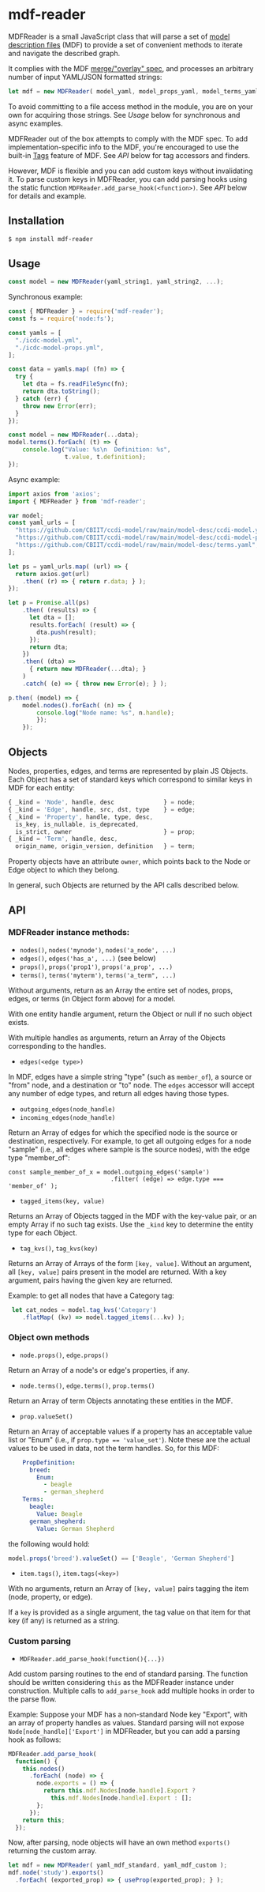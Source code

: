 # mdf-reader

MDFReader is a small JavaScript class that will parse a set of [model description files](https://github.com/CBIIT/bento-mdf#model-description-files-mdf) (MDF) to provide a set of convenient methods to iterate and navigate the described graph.

It complies with the MDF [merge/"overlay" spec](https://github.com/CBIIT/bento-mdf#multiple-input-yaml-files-and-overlays), and processes an arbitrary number of input YAML/JSON formatted strings:

```js
let mdf = new MDFReader( model_yaml, model_props_yaml, model_terms_yaml, ... );
```

To avoid committing to a file access method in the module, you are on your own for acquiring those strings. See _Usage_ below for synchronous and async examples.

MDFReader out of the box attempts to comply with the MDF spec. To add implementation-specific info to the MDF, you're encouraged to use the built-in [Tags](https://github.com/CBIIT/bento-mdf#tagging-entities) feature of MDF. See _API_ below for tag accessors and finders.

However, MDF is flexible and you can add custom keys without invalidating it. To parse custom keys in MDFReader, you can add parsing hooks using the static function 
`MDFReader.add_parse_hook(<function>)`. See _API_ below for details and example.


## Installation

```bash
$ npm install mdf-reader
```

## Usage

```js
const model = new MDFReader(yaml_string1, yaml_string2, ...);
```

Synchronous example:

```js
const { MDFReader } = require('mdf-reader');
const fs = require('node:fs');

const yamls = [
  "./icdc-model.yml",
  "./icdc-model-props.yml",
];

const data = yamls.map( (fn) => {
  try {
    let dta = fs.readFileSync(fn);
    return dta.toString();
  } catch (err) {
    throw new Error(err);
  }
});

const model = new MDFReader(...data);
model.terms().forEach( (t) => {
    console.log("Value: %s\n  Definition: %s",
                t.value, t.definition);
});
```

Async example:

```js
import axios from 'axios';
import { MDFReader } from 'mdf-reader';

var model;
const yaml_urls = [
  "https://github.com/CBIIT/ccdi-model/raw/main/model-desc/ccdi-model.yml",
  "https://github.com/CBIIT/ccdi-model/raw/main/model-desc/ccdi-model-props.yml",
  "https://github.com/CBIIT/ccdi-model/raw/main/model-desc/terms.yaml",
];

let ps = yaml_urls.map( (url) => {
  return axios.get(url)
    .then( (r) => { return r.data; } );
});

let p = Promise.all(ps)
    .then( (results) => {
      let dta = [];
      results.forEach( (result) => {
        dta.push(result);
      });
      return dta;
    })
    .then( (dta) =>
      { return new MDFReader(...dta); }
    )
    .catch( (e) => { throw new Error(e); } );

p.then( (model) => {
    model.nodes().forEach( (n) => {
        console.log("Node name: %s", n.handle);
        });
    });
```
    
## Objects

Nodes, properties, edges, and terms are represented by plain JS Objects. Each Object has a set of standard keys which correspond to similar keys in MDF for each entity:

```js
{ _kind = 'Node', handle, desc              } = node;
{ _kind = 'Edge', handle, src, dst, type    } = edge;
{ _kind = 'Property', handle, type, desc, 
  is_key, is_nullable, is_deprecated, 
  is_strict, owner                          } = prop;
{ _kind = 'Term', handle, desc,
  origin_name, origin_version, definition   } = term;
```

Property objects have an attribute `owner`, which points back to the Node or Edge object
to which they belong.

In general, such Objects are returned by the API calls described below.

## API

### MDFReader instance methods:

* `nodes()`, `nodes('mynode')`, `nodes('a_node', ...)`
* `edges()`, `edges('has_a', ...)` (see below)
* `props()`, `props('prop1')`, `props('a_prop', ...)`
* `terms()`, `terms('myterm')`, `terms('a_term", ...)`

Without arguments, return as an Array the entire set of nodes, props, edges, or terms (in Object form above) for a model.

With one entity handle argument, return the Object or null if no such object exists.

With multiple handles as arguments, return an Array of the Objects corresponding to the handles.

* `edges(<edge type>)`

In MDF, edges have a simple string "type" (such as `member_of`), a source or "from" node, 
and a destination or "to" node. The `edges` accessor will accept any number of edge types, 
and return all edges having those types. 

* `outgoing_edges(node_handle)`
* `incoming_edges(node_handle)`

Return an Array of edges for which the specified node is the source or destination, respectively.
For example, to get all outgoing edges for a node "sample" (i.e., all edges where sample is
the source nodes), with the edge type "member_of":

```JS
const sample_member_of_x = model.outgoing_edges('sample')
                             .filter( (edge) => edge.type === 'member_of' );
```

* `tagged_items(key, value)`

Returns an Array of Objects tagged in the MDF with the key-value pair, or an empty Array if no such tag exists. Use the `_kind` key to determine the entity type for each Object.

* `tag_kvs()`, `tag_kvs(key)`

Returns an Array of Arrays of the form `[key, value]`. Without an argument, 
all `[key, value]` pairs present in the model are returned. With a key argument, pairs
having the given key are returned.

Example: to get all nodes that have a Category tag:

```js
 let cat_nodes = model.tag_kvs('Category')
    .flatMap( (kv) => model.tagged_items(...kv) );
```

### Object own methods

* `node.props()`, `edge.props()`

Return an Array of a node's or edge's properties, if any.

* `node.terms()`, `edge.terms()`, `prop.terms()`

Return an Array of term Objects annotating these entities in the MDF.

* `prop.valueSet()`

Return an Array of acceptable values if a property has an acceptable value list or "Enum" (i.e., if `prop.type == 'value_set'`). Note these are the actual values to be used in data, not the term handles. So, for this MDF:

```yaml
    PropDefinition:
      breed:
        Enum:
          - beagle
          - german_shepherd
    Terms:
      beagle:
        Value: Beagle
      german_shepherd:
        Value: German Shepherd
```

the following would hold:

```js
model.props('breed').valueSet() == ['Beagle', 'German Shepherd']
```

* `item.tags()`, `item.tags(<key>)`

With no arguments, return an Array of `[key, value]` pairs tagging the
item (node, property, or edge).

If a `key` is provided as a single argument, the tag value on that item for that key (if any) is
returned as a string.

### Custom parsing

* `MDFReader.add_parse_hook(function(){...})`

Add custom parsing routines to the end of standard parsing. The function should be written considering `this` as the MDFReader instance under construction. Multiple calls to `add_parse_hook` add multiple hooks in order to the parse flow.

Example: Suppose your MDF has a non-standard Node key "Export", with an array of property handles as values. Standard parsing will not expose `Node[node_handle]['Export']` in MDFReader, but you can add a parsing hook as follows:

```js
MDFReader.add_parse_hook(
  function() {
    this.nodes()
      .forEach( (node) => {
        node.exports = () => {
          return this.mdf.Nodes[node.handle].Export ?
            this.mdf.Nodes[node.handle].Export : [];
        };
      });
    return this;
  });
```

Now, after parsing,  node objects will have an own method `exports()` returning the custom array.

```js
let mdf = new MDFReader( yaml_mdf_standard, yaml_mdf_custom );
mdf.node('study').exports()
  .forEach( (exported_prop) => { useProp(exported_prop); } );
```

